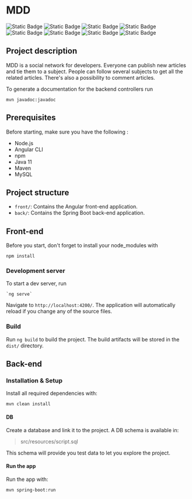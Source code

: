# MDD

![Static Badge](https://img.shields.io/badge/TypeScript-4.7.2-blue) ![Static Badge](https://img.shields.io/badge/Angular-14.1.0-purple) ![Static Badge](https://img.shields.io/badge/Tailwind_CSS-3.4.17-skyblue) ![Static Badge](https://img.shields.io/badge/Angular_Material-14.2.5-violet)
![Static Badge](https://img.shields.io/badge/Java-11-green) ![Static Badge](https://img.shields.io/badge/Spring_Boot-2.7.3-green) ![Static Badge](https://img.shields.io/badge/MySQL-yellow) ![Static Badge](https://img.shields.io/badge/Maven-orange)
## Project description

MDD is a social network for developers. Everyone can publish new articles and tie them to a subject.
People can follow several subjects to get all the related articles. There's also a possibility to comment articles.

To generate a documentation for the backend controllers run

```mvn javadoc:javadoc```



## Prerequisites

Before starting, make sure you have the following :

- Node.js
- Angular CLI
-  npm
-  Java 11
-  Maven
-  MySQL

## Project structure

-   `front/`: Contains the Angular front-end application.
-   `back/`: Contains the Spring Boot back-end application.

## Front-end

Before you start, don't forget to install your node_modules with

    npm install

### Development server

To start a dev server, run

    `ng serve`

Navigate to `http://localhost:4200/`. The application will automatically reload if you change any of the source files.

### Build

Run `ng build` to build the project. The build artifacts will be stored in the `dist/` directory.


## Back-end

### Installation & Setup

Install all required dependencies with:

``` mvn clean install ```

#### DB

Create a database and link it to the project. A DB schema is available in:
>src/resources/script.sql

This schema will provide you test data to let you explore the project.

#### Run the app

Run the app with:

```mvn spring-boot:run ```
